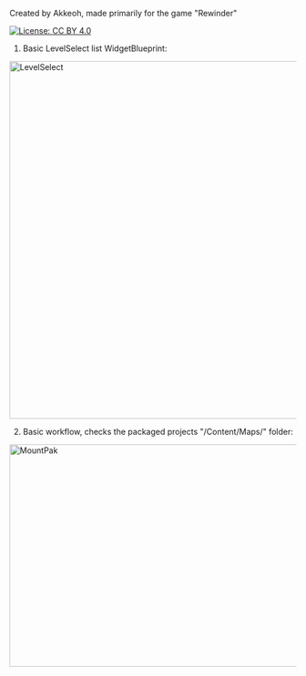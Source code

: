 Created by Akkeoh, made primarily for the game "Rewinder"

[![License: CC BY 4.0](https://licensebuttons.net/l/by/4.0/88x31.png)](http://creativecommons.org/licenses/by/4.0/)

1. Basic LevelSelect list WidgetBlueprint:
<img width="1404" height="629" alt="LevelSelect" src="https://github.com/user-attachments/assets/c809ed74-c55c-438e-85d6-da624cd9bafb" />

2. Basic workflow, checks the packaged projects "/Content/Maps/" folder:
<img width="1759" height="391" alt="MountPak" src="https://github.com/user-attachments/assets/83188520-a199-4026-a2c9-989af18a5e2c" />

